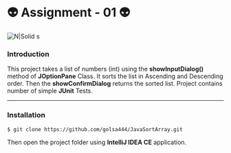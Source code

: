 
#  👽 Assignment - 01 👽
![N|Solid](https://vipaa.net/wp-content/uploads/2021/08/java.jpg) 
s

### **Introduction**
This project takes a list of numbers (int) using the **showInputDialog()** method of **JOptionPane** Class. It sorts the list in Ascending and Descending order. Then the **showConfirmDialog** returns the sorted list. Project contains number of simple **JUnit** Tests. 

---
### Installation

```sh
$ git clone https://github.com/golsa444/JavaSortArray.git

```
Then open the project folder using **IntelliJ IDEA CE** application.
